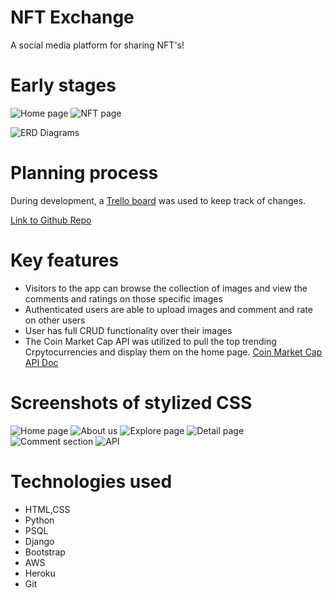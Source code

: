 # NFT Exchange
A social media platform for sharing NFT's!

# Early stages
![Home page](https://i.imgur.com/wBYo73K.png)
![NFT page](https://i.imgur.com/JiwgJUc.png)

![ERD Diagrams](https://i.imgur.com/cR2xCAZ.png)

# Planning process
During development, a [Trello board](https://trello.com/b/kMGKe71Y/project-3) was used to keep track of changes.

[Link to Github Repo](https://github.com/AustinLeaming/nft-exchange/edit/main/README.md#:~:text=/-,nft-exchange,-Public)

# Key features
- Visitors to the app can browse the collection of images and view the comments and ratings on those specific images
- Authenticated users are able to upload images and comment and rate on other users
- User has full CRUD functionality over their images
- The Coin Market Cap API was utilized to pull the top trending Crpytocurrencies and display them on the home page. [Coin Market Cap API Doc](https://coinmarketcap.com/api/documentation/v1/)

# Screenshots of stylized CSS
![Home page](https://i.imgur.com/SlEurpC.png)
![About us](https://i.imgur.com/2swYg5e.png)
![Explore page](https://i.imgur.com/ZI1hEun.png)
![Detail page](https://i.imgur.com/gsIp1sJ.png)
![Comment section](https://i.imgur.com/TqBXoTo.png)
![API](https://i.imgur.com/zp2iL4Q.png)

# Technologies used
- HTML,CSS
- Python
- PSQL
- Django
- Bootstrap
- AWS
- Heroku
- Git
